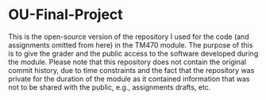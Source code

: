 # OU-Final-Project
This is the open-source version of the repository I used for the code (and assignments omitted from here) in the TM470 module. The purpose of this is to give the grader and the public access to the software developed during the module. Please note that this repository does not contain the original commit history, due to time constraints and the fact that the repository was private for the duration of the module as it contained information that was not to be shared with the public, e.g., assignments drafts, etc.

